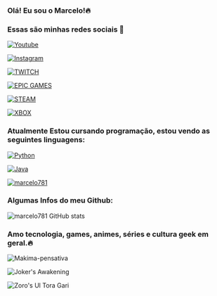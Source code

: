 ### Olá! Eu sou o Marcelo!🔥


### Essas são minhas redes sociais 🙊 

[![Youtube](https://img.shields.io/badge/YouTube-FF0000?style=for-the-badge&logo=youtube&logoColor=white)](https://www.youtube.com/channel/UCFWCvGN05pQJdH4pcAMBuHg)

[![Instagram](https://img.shields.io/badge/Instagram-E4405F?style=for-the-badge&logo=instagram&logoColor=white)](https://www.instagram.com/mirai_zito/)

[![TWITCH](https://img.shields.io/badge/Twitch-9146FF?style=for-the-badge&logo=twitch&logoColor=white)](https://www.twitch.tv/mirai_zamasu)


[![EPIC GAMES](https://img.shields.io/badge/Epic%20Games-313131?style=for-the-badge&logo=Epic%20Games&logoColor=white)](https://store.epicgames.com/u/753f98da40e94ec9bc29771f9f70297d)

[![STEAM](https://img.shields.io/badge/Steam-000000?style=for-the-badge&logo=steam&logoColor=white
)](https://steamcommunity.com/id/marcelpirates/)

[![XBOX](	https://img.shields.io/badge/Xbox-107C10?style=for-the-badge&logo=xbox&logoColor=white
)](https://www.xbox.com/pt-BR/play/user/Sanji781)








### Atualmente Estou cursando programação, estou vendo as seguintes linguagens: 


[![Python](https://img.shields.io/badge/Python-14354C?style=for-the-badge&logo=python&logoColor=white)]()

[![Java](https://img.shields.io/badge/Java-ED8B00?style=for-the-badge&logo=openjdk&logoColor=white)]()


[![marcelo781](https://github-readme-stats.vercel.app/api/top-langs/?username=marcelo781)](https://github.com/marcelo781/github-readme-stats)

### Algumas Infos do meu Github: 

![marcelo781 GitHub stats](https://github-readme-stats.vercel.app/api?username=marcelo781&show_icons=true&theme=synthwave)

### Amo tecnologia, games, animes, séries e cultura geek em geral.🔥

![Makima-pensativa](https://user-images.githubusercontent.com/39533676/229836729-b1d7711e-3e1f-4ab1-8487-fb518b09c6f1.gif)

![Joker's Awakening](https://user-images.githubusercontent.com/39533676/229839159-4fd7a12b-94c4-408b-97a9-b586b07b79e9.gif)

![Zoro's Ul Tora Gari](https://user-images.githubusercontent.com/39533676/229839824-57e188b4-cfe4-4787-ac4c-c684243ae18a.gif)


